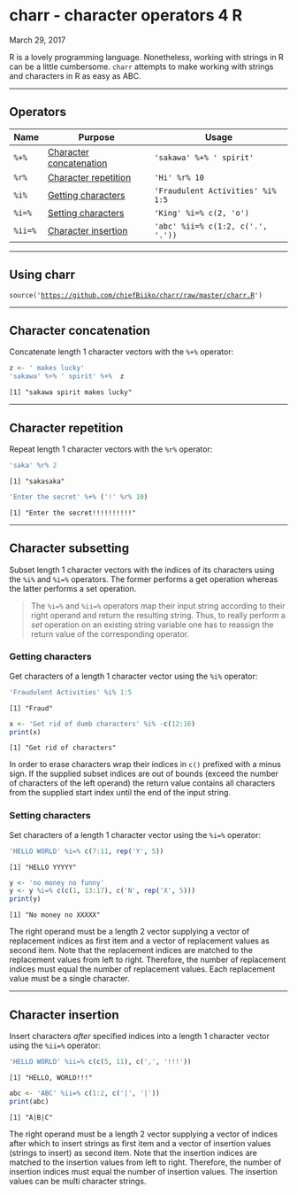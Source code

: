 charr - character operators 4 R
================
March 29, 2017

R is a lovely programming language. Nonetheless, working with strings in R can be a little cumbersome. <code>charr</code> attempts to make working with strings and characters in R as easy as ABC.

------------------------------------------------------------------------

Operators
---------

| Name               | Purpose                                             | Usage                                        |
|--------------------|-----------------------------------------------------|----------------------------------------------|
| <code>%+%</code>   | [Character concatenation](#character-concatenation) | <code>'sakawa' %+% ' spirit'</code>          |
| <code>%r%</code>   | [Character repetition](#character-repetition)       | <code>'Hi' %r% 10</code>                     |
| <code>%i%</code>   | [Getting characters](#getting-characters)           | <code>'Fraudulent Activities' %i% 1:5</code> |
| <code>%i=%</code>  | [Setting characters](#setting-characters)           | <code>'King' %i=% c(2, 'o')</code>           |
| <code>%ii=%</code> | [Character insertion](#character-insertion)         | <code>'abc' %ii=% c(1:2, c('.', '.'))</code> |

------------------------------------------------------------------------

Using charr
-----------

<code>source('<https://github.com/chiefBiiko/charr/raw/master/charr.R>')</code>

------------------------------------------------------------------------

Character concatenation
-----------------------

Concatenate length 1 character vectors with the <code>%+%</code> operator:

``` r
z <- ' makes lucky'
'sakawa' %+% ' spirit' %+%  z
```

    [1] "sakawa spirit makes lucky"

------------------------------------------------------------------------

Character repetition
--------------------

Repeat length 1 character vectors with the <code>%r%</code> operator:

``` r
'saka' %r% 2
```

    [1] "sakasaka"

``` r
'Enter the secret' %+% ('!' %r% 10)
```

    [1] "Enter the secret!!!!!!!!!!"

------------------------------------------------------------------------

Character subsetting
--------------------

Subset length 1 character vectors with the indices of its characters using the <code>%i%</code> and <code>%i=%</code> operators. The former performs a get operation whereas the latter performs a set operation.

> The <code>%i=%</code> and <code>%ii=%</code> operators map their input string according to their right operand and return the resulting string. Thus, to really perform a *set* operation on an existing string variable one has to reassign the return value of the corresponding operator.

### Getting characters

Get characters of a length 1 character vector using the <code>%i%</code> operator:

``` r
'Fraudulent Activities' %i% 1:5
```

    [1] "Fraud"

``` r
x <- 'Get rid of dumb characters' %i% -c(12:16)
print(x)
```

    [1] "Get rid of characters"

In order to erase characters wrap their indices in <code>c()</code> prefixed with a minus sign. If the supplied subset indices are out of bounds (exceed the number of characters of the left operand) the return value contains all characters from the supplied start index until the end of the input string.

### Setting characters

Set characters of a length 1 character vector using the <code>%i=%</code> operator:

``` r
'HELLO WORLD' %i=% c(7:11, rep('Y', 5))
```

    [1] "HELLO YYYYY"

``` r
y <- 'no money no funny'
y <- y %i=% c(c(1, 13:17), c('N', rep('X', 5)))
print(y)
```

    [1] "No money no XXXXX"

The right operand must be a length 2 vector supplying a vector of replacement indices as first item and a vector of replacement values as second item. Note that the replacement indices are matched to the replacement values from left to right. Therefore, the number of replacement indices must equal the number of replacement values. Each replacement value must be a single character.

------------------------------------------------------------------------

Character insertion
-------------------

Insert characters *after* specified indices into a length 1 character vector using the <code>%ii=%</code> operator:

``` r
'HELLO WORLD' %ii=% c(c(5, 11), c(',', '!!!'))
```

    [1] "HELLO, WORLD!!!"

``` r
abc <- 'ABC' %ii=% c(1:2, c('|', '|'))
print(abc) 
```

    [1] "A|B|C"

The right operand must be a length 2 vector supplying a vector of indices after which to insert strings as first item and a vector of insertion values (strings to insert) as second item. Note that the insertion indices are matched to the insertion values from left to right. Therefore, the number of insertion indices must equal the number of insertion values. The insertion values can be multi character strings.
